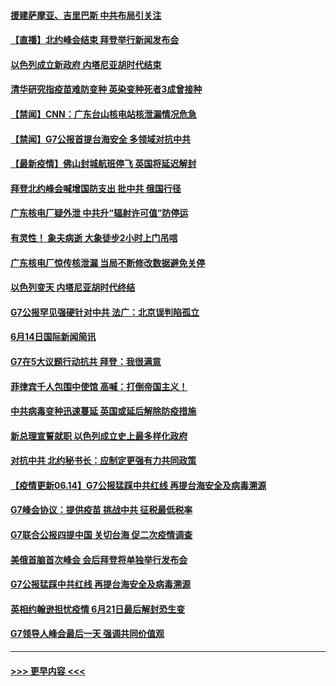 #### [援建萨摩亚、吉里巴斯 中共布局引关注](../pages/prog202/a103142476.md?t=06150402) 
#### [【直播】北约峰会结束 拜登举行新闻发布会](../pages/prog202/a103142526.md?t=06150402) 
#### [以色列成立新政府 内塔尼亚胡时代结束](../pages/prog202/a103142474.md?t=06150402) 
#### [清华研究指疫苗难防变种 英染变种死者3成曾接种](../pages/prog202/a103142418.md?t=06150402) 
#### [【禁闻】CNN：广东台山核电站核泄漏情况危急](../pages/prog202/a103142464.md?t=06150402) 
#### [【禁闻】G7公报首提台海安全 多领域对抗中共](../pages/prog202/a103142449.md?t=06150402) 
#### [【最新疫情】佛山封城航班停飞 英国将延迟解封](../pages/prog202/a103142430.md?t=06150402) 
#### [拜登北约峰会喊增国防支出 批中共 俄国行径](../pages/prog202/a103142421.md?t=06150402) 
#### [广东核电厂疑外泄 中共升“辐射许可值”防停运](../pages/prog202/a103142419.md?t=06150402) 
#### [有灵性！ 象夫病逝 大象徒步2小时上门吊唁](../pages/prog202/a103142151.md?t=06150402) 
#### [广东核电厂惊传核泄漏 当局不断修改数据避免关停](../pages/prog202/a103142247.md?t=06150402) 
#### [以色列变天 内塔尼亚胡时代终结](../pages/prog202/a103142242.md?t=06150402) 
#### [G7公报罕见强硬针对中共 法广：北京误判陷孤立](../pages/prog202/a103142214.md?t=06150402) 
#### [6月14日国际新闻简讯](../pages/prog202/a103142218.md?t=06150402) 
#### [G7在5大议题行动抗共 拜登：我很满意](../pages/prog202/a103142225.md?t=06150402) 
#### [菲律宾千人包围中使馆 高喊：打倒帝国主义！](../pages/prog202/a103142133.md?t=06150402) 
#### [中共病毒变种迅速蔓延 英国或延后解除防疫措施](../pages/prog202/a103142111.md?t=06150402) 
#### [新总理宣誓就职 以色列成立史上最多样化政府](../pages/prog202/a103142092.md?t=06150402) 
#### [对抗中共 北约秘书长：应制定更强有力共同政策](../pages/prog202/a103142074.md?t=06150402) 
#### [【疫情更新06.14】G7公报猛踩中共红线 再提台海安全及病毒溯源](../pages/prog202/a103133785.md?t=06150402) 
#### [G7峰会协议：提供疫苗 挑战中共 征税最低税率](../pages/prog202/a103142035.md?t=06150402) 
#### [G7联合公报四提中国 关切台海 促二次疫情调查](../pages/prog202/a103142003.md?t=06150402) 
#### [美俄首脑首次峰会 会后拜登将单独举行发布会](../pages/prog202/a103141999.md?t=06150402) 
#### [G7公报猛踩中共红线 再提台海安全及病毒溯源](../pages/prog202/a103141984.md?t=06150402) 
#### [英相约翰逊担忧疫情 6月21日最后解封恐生变](../pages/prog202/a103141990.md?t=06150402) 
#### [G7领导人峰会最后一天 强调共同价值观](../pages/prog202/a103141887.md?t=06150402) 

----
#### [ >>> 更早内容 <<< ](../indexes/prog202-earlier.md)
